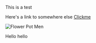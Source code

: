 This is a test

Here's a link to somewhere else [Clickme](https://hackersatcambridge.com)

![Flower Pot Men](https://upload.wikimedia.org/wikipedia/en/c/c6/%22Flower_Pot_Men%22.jpg)

Hello hello